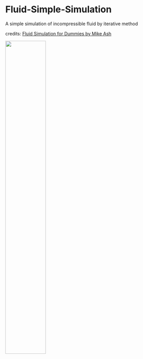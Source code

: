 # Fluid-Simple-Simulation

A simple simulation of incompressible fluid by iterative method 

credits:
<a href="https://www.mikeash.com/pyblog/fluid-simulation-for-dummies.html"> Fluid Simulation for Dummies by Mike Ash</a>

<img src='https://user-images.githubusercontent.com/71583394/202491627-67de8dbf-7128-46f3-8265-44cabe81ce2c.gif' width="50%" height="auto">
